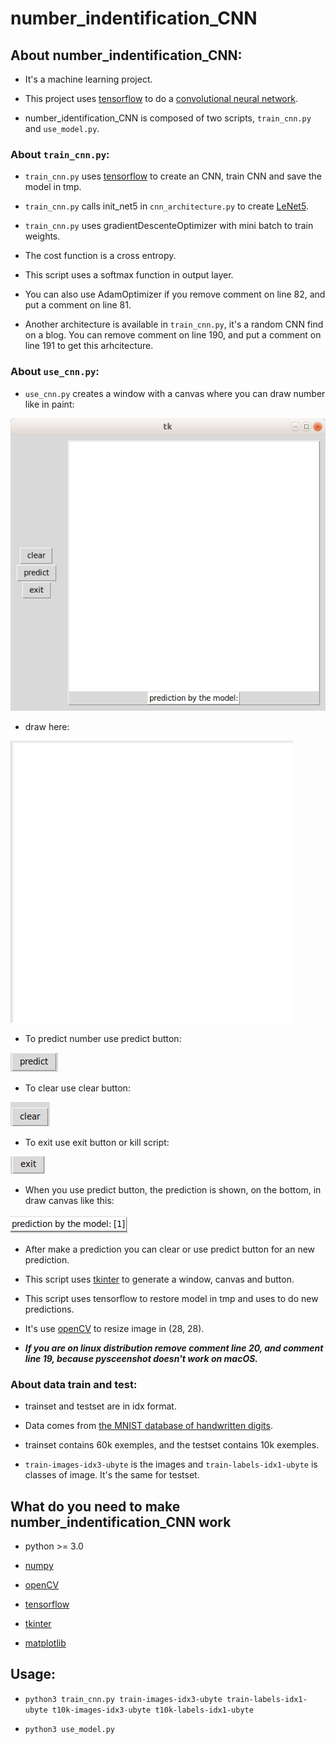 # number_indentification_CNN

## About number_indentification_CNN:

* It's a machine learning project.

* This project uses [tensorflow](https://www.tensorflow.org/) to do a [convolutional neural network](https://en.wikipedia.org/wiki/Convolutional_neural_network).

* number_identification_CNN is composed of two scripts, `train_cnn.py` and `use_model.py`.

### About `train_cnn.py`:

* `train_cnn.py` uses [tensorflow](https://www.tensorflow.org/) to create an CNN, train CNN and save the model in tmp.

* `train_cnn.py` calls init_net5 in `cnn_architecture.py` to create [LeNet5](http://yann.lecun.com/exdb/lenet/).

* `train_cnn.py` uses gradientDescenteOptimizer with mini batch to train weights.

* The cost function is a cross entropy.

* This script uses a softmax function in output layer.

* You can also use AdamOptimizer if you remove comment on line 82, and put a comment on line 81.

* Another architecture is available in `train_cnn.py`, it's a random CNN find on a blog. You can remove comment on line 190, and put a comment on line 191 to get this arhcitecture.

### About `use_cnn.py`:

* `use_cnn.py` creates a window with a canvas where you can draw number like in paint:

![main_page](exemples/main_page.png)

* draw here:

![draw_canvas](exemples/draw.png)

* To predict number use predict button:

![button_predict](exemples/predict_button.png)

* To clear use clear button:

![buttom_clear](exemples/clear.png)

* To exit use exit button or kill script:

![exit_buttom](exemples/exit_button.png)

* When you use predict button, the prediction is shown, on the bottom, in draw canvas like this:

![prediction](exemples/prediction.png)

* After make a prediction you can clear or use predict button for an new prediction.

* This script uses [tkinter](https://en.wikipedia.org/wiki/Tkinter) to generate a window, canvas and button.

* This script uses tensorflow to restore model in tmp and uses to do new predictions.

* It's use [openCV](https://opencv.org/) to resize image in (28, 28).

* _**If you are on linux distribution remove comment line 20, and comment line 19, because pysceenshot doesn't work on macOS.**_

### About data train and test:

* trainset and testset are in idx format.

* Data comes from [the MNIST database of handwritten digits](http://yann.lecun.com/exdb/mnist/index.html).

* trainset contains 60k exemples, and the testset contains 10k exemples.

* `train-images-idx3-ubyte` is the images and `train-labels-idx1-ubyte` is classes of image. It's the same for testset.

## What do you need to make number_indentification_CNN work

* python >= 3.0 

* [numpy](http://www.numpy.org/)

* [openCV](https://opencv.org/)

* [tensorflow](https://www.tensorflow.org/)

* [tkinter](https://en.wikipedia.org/wiki/Tkinter)

* [matplotlib](https://matplotlib.org/)

## Usage:

* `python3 train_cnn.py train-images-idx3-ubyte train-labels-idx1-ubyte t10k-images-idx3-ubyte t10k-labels-idx1-ubyte`

* `python3 use_model.py`

